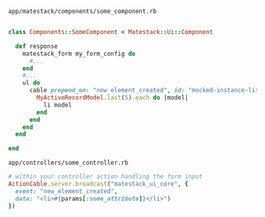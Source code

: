 `app/matestack/components/some_component.rb`

```ruby

class Components::SomeComponent < Matestack::Ui::Component

  def response
    matestack_form my_form_config do
      #...
    end
    #...
    ul do
      cable prepend_on: "new_element_created", id: "mocked-instance-list" do
        MyActiveRecordModel.last(5).each do |model|
          li model
        end
      end
    end
  end

end

```

`app/controllers/some_controller.rb`

```ruby
# within your controller action handling the form input
ActionCable.server.broadcast("matestack_ui_core", {
  event: "new_element_created",
  data: "<li>#{params[:some_attribute]}</li>")
})

```
